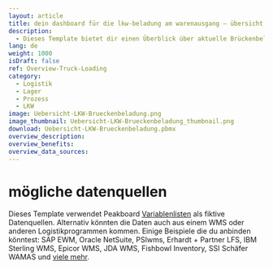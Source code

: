 ```yaml
---
layout: article
title: dein dashboard für die lkw-beladung am warenausgang – übersicht einer lkw brückenbeladung
description: 
  - Dieses Template bietet dir einen Überblick über aktuelle Brückenbeladungen pro Verladetor in der Lagerlogistik. Dadurch wissen die Gabelstaplerfahrer jederzeit wie viele Güter bereits verladen wurden, wie viele noch ausstehen und innerhalb welcher Zeit das Verladen erledigt sein muss. Zusätzliche Informationen zu den Aufträgen, wie z. B. mögliche Gefahrenklassen, Gewichtsklassen, Spedition usw. können ebenfalls automatisiert abgebildet werden. Entsprechende Daten können beispielsweise aus SAP bezogen werden. Lade dir das Template jetzt herunter und optimiere deinen Verladeprozess.
lang: de
weight: 1000
isDraft: false
ref: Overview-Truck-Loading
category:
  - Logistik
  - Lager
  - Prozess
  - LKW
image: Uebersicht-LKW-Brueckenbeladung.png
image_thumbnail: Uebersicht-LKW-Brueckenbeladung_thumbnail.png
download: Uebersicht-LKW-Brueckenbeladung.pbmx
overview_description:
overview_benefits:
overview_data_sources:
---
```

# mögliche datenquellen
Dieses Template verwendet Peakboard [Variablenlisten](https://help.peakboard.com/scripting/de-variables.html) als fiktive Datenquellen. Alternativ könnten die Daten auch aus einem WMS oder anderen Logistikprogrammen kommen. Einige Beispiele die du anbinden könntest: SAP EWM, Oracle NetSuite, PSIwms, Erhardt + Partner LFS, IBM Sterling WMS, Epicor WMS, JDA WMS, Fishbowl Inventory, SSI Schäfer WAMAS und [viele mehr](https://peakboard.com/schnittstellen/).